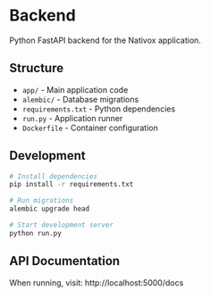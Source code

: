 # Backend

Python FastAPI backend for the Nativox application.

## Structure

- `app/` - Main application code
- `alembic/` - Database migrations
- `requirements.txt` - Python dependencies
- `run.py` - Application runner
- `Dockerfile` - Container configuration

## Development

```bash
# Install dependencies
pip install -r requirements.txt

# Run migrations
alembic upgrade head

# Start development server
python run.py
```

## API Documentation

When running, visit: http://localhost:5000/docs